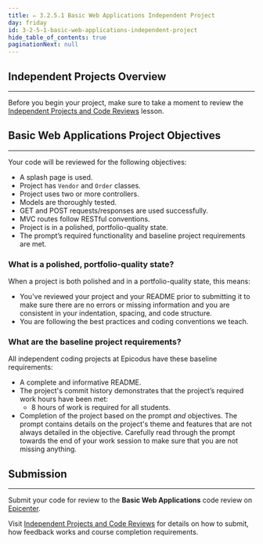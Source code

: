 ```yaml
---
title: ✏️ 3.2.5.1 Basic Web Applications Independent Project
day: friday
id: 3-2-5-1-basic-web-applications-independent-project
hide_table_of_contents: true
paginationNext: null
---
```


## Independent Projects Overview
---

Before you begin your project, make sure to take a moment to review the [Independent Projects and Code Reviews](https://old.learnhowtoprogram.com/fidgetech-1-introduction-to-programming/1-0-getting-started-at-epicodus/1-0-0-09-independent-projects-and-code-reviews) lesson.

## Basic Web Applications Project Objectives
---

Your code will be reviewed for the following objectives:

* A splash page is used.
* Project has `Vendor` and `Order` classes.
* Project uses two or more controllers.
* Models are thoroughly tested.
* GET and POST requests/responses are used successfully.
* MVC routes follow RESTful conventions.
* Project is in a polished, portfolio-quality state.
* The prompt’s required functionality and baseline project requirements are met.

### What is a polished, portfolio-quality state?
When a project is both polished and in a portfolio-quality state, this means:

* You've reviewed your project and your README prior to submitting it to make sure there are no errors or missing information and you are consistent in your indentation, spacing, and code structure. 
* You are following the best practices and coding conventions we teach.

### What are the baseline project requirements?
All independent coding projects at Epicodus have these baseline requirements:

* A complete and informative README.
* The project's commit history demonstrates that the project’s required work hours have been met:
  * 8 hours of work is required for all students.
* Completion of the project based on the prompt _and_ objectives. The prompt contains details on the project's theme and features that are not always detailed in the objective. Carefully read through the prompt towards the end of your work session to make sure that you are not missing anything.

## Submission
---

Submit your code for review to the **Basic Web Applications** code review on [Epicenter](https://epicenter.epicodus.com/).

Visit [Independent Projects and Code Reviews](https://old.learnhowtoprogram.com/fidgetech-1-introduction-to-programming/1-0-getting-started-at-epicodus/1-0-0-09-independent-projects-and-code-reviews)  for details on how to submit, how feedback works and course completion requirements.
